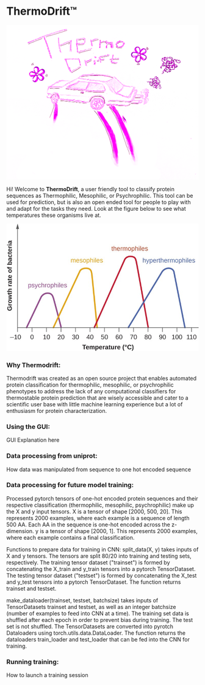 # ThermoDrift™
<p align="center">
  <img src="images/thermodrift_logo.png" />
</p>

Hi! Welcome to **ThermoDrift**, a user friendly tool to classify protein sequences as Thermophilic, Mesophilic, or Psychrophilic. This tool can be used for prediction, but is also an open ended tool for people to play with and adapt for the tasks they need. Look at the figure below to see what temperatures these organisms live at.

<p align="center">
  <img src="images/figure_1.jpg" />
</p>

### Why Thermodrift: 
Thermodrift was created as an open source project that enables automated protein classification for thermophilic, mesophilic, or psychrophilic phenotypes to address the lack of any computational classifiers for thermostable protein prediction that are wisely accessible and cater to a scientific user base with little machine learning experience but a lot of enthusiasm for protein characterization. 


### Using the GUI:
GUI Explanation here

### Data processing from uniprot:
How data was manipulated from sequence to one hot encoded sequence


### Data processing for future model training:
Processed pytorch tensors of one-hot encoded protein sequences and their respective classification (thermophilic, mesophilic, psychrophilic) make up the X and y input tensors. 
X is a tensor of shape [2000, 500, 20]. This represents 2000 examples, where each example is a sequence of length 500 AA. Each AA in the sequence is one-hot encoded across the z-dimension. 
y is a tensor of shape [2000, 1]. This represents 2000 examples, where each example contains a final classification.

Functions to prepare data for training in CNN: 
split_data(X, y) takes inputs of X and y tensors. The tensors are split 80/20 into training and testing sets, respectively. 
The training tensor dataset ("trainset") is formed by concatenating the X_train and y_train tensors into a pytorch TensorDataset.
The testing tensor dataset ("testset") is formed by concatenating the X_test and y_test tensors into a pytorch TensorDataset.
The function returns trainset and testset.

make_dataloader(trainset, testset, batchsize) takes inputs of TensorDatasets trainset and testset, as well as an integer batchsize (number of examples to feed into CNN at a time). 
The training set data is shuffled after each epoch in order to prevent bias during training. The test set is not shuffled. 
The TensorDatasets are converted into pyrotch Dataloaders using torch.utils.data.DataLoader.
The function returns the dataloaders train_loader and test_loader that can be fed into the CNN for training. 

### Running training:
How to launch a training session
